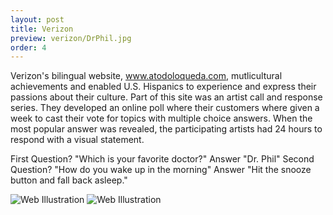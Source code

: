 ```yaml
---
layout: post
title: Verizon
preview: verizon/DrPhil.jpg
order: 4
---
```

Verizon's bilingual website, www.atodoloqueda.com, mutlicultural achievements and enabled U.S. Hispanics to experience and express their passions about their culture. Part of this site was an artist call and response series. They developed an online poll where their customers where given a week to cast their vote for topics with multiple choice answers. When the most popular answer was revealed, the participating artists had 24 hours to respond with a visual statement.

First Question? "Which is your favorite doctor?" Answer "Dr. Phil"
Second Question?  "How do you wake up in the morning"  Answer "Hit the snooze button and fall back asleep."

![Web Illustration](DrPhil.jpg)
![Web Illustration](Sleepy.jpg)
